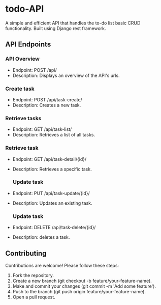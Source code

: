 # todo-API

A simple and efficient API that handles the to-do list basic CRUD functionality.
Built using Django rest framework.

## API Endpoints

### API Overview

- Endpoint: POST /api/
- Description: Displays an overview of the API's urls.

### Create task

- Endpoint: POST /api/task-create/
- Description: Creates a new task.

### Retrieve tasks

- Endpoint: GET /api/task-list/
- Description: Retrieves a list of all tasks.

### Retrieve task

- Endpoint: GET /api/task-detail/{id}/
- Description: Retrieves a specific task.

  ### Update task

- Endpoint: PUT /api/task-update/{id}/
- Description: Updates an existing task.

  ### Update task

- Endpoint: DELETE /api/task-delete/{id}/
- Description: deletes a task.

## Contributing
Contributions are welcome! Please follow these steps:

1. Fork the repository.
2. Create a new branch (git checkout -b feature/your-feature-name).
3. Make and commit your changes (git commit -m 'Add some feature').
4. Push to the branch (git push origin feature/your-feature-name).
5. Open a pull request.
